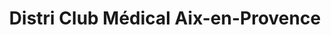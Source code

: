 ---
title: "Distri Club Médical Aix-en-Provence"
url: /aix-en-provence/distri-club-medical-aix-en-provence/
shop: chimiste
---